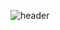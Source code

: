 ![header](https://capsule-render.vercel.app/api?type=waving&color=gradient&customColorList=11&height=300&section=header&text=yakcom&fontSize=90&fontAlignY=40&animation=fadeIn)


